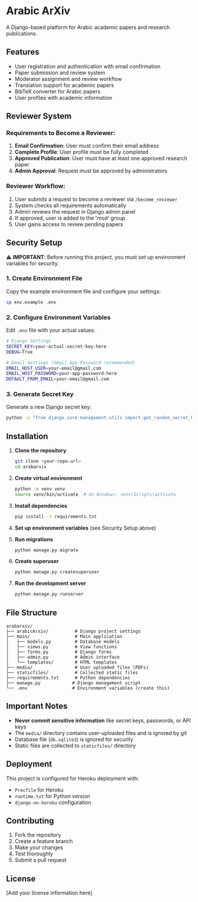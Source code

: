 # Arabic ArXiv

A Django-based platform for Arabic academic papers and research publications.

## Features

- User registration and authentication with email confirmation
- Paper submission and review system
- Moderator assignment and review workflow
- Translation support for academic papers
- BibTeX converter for Arabic papers
- User profiles with academic information

## Reviewer System

### Requirements to Become a Reviewer:
1. **Email Confirmation**: User must confirm their email address
2. **Complete Profile**: User profile must be fully completed
3. **Approved Publication**: User must have at least one approved research paper
4. **Admin Approval**: Request must be approved by administrators

### Reviewer Workflow:
1. User submits a request to become a reviewer via `/become_reviewer`
2. System checks all requirements automatically
3. Admin reviews the request in Django admin panel
4. If approved, user is added to the 'mod' group
5. User gains access to review pending papers

## Security Setup

⚠️ **IMPORTANT**: Before running this project, you must set up environment variables for security.

### 1. Create Environment File

Copy the example environment file and configure your settings:

```bash
cp env.example .env
```

### 2. Configure Environment Variables

Edit `.env` file with your actual values:

```bash
# Django Settings
SECRET_KEY=your-actual-secret-key-here
DEBUG=True

# Email Settings (Gmail App Password recommended)
EMAIL_HOST_USER=your-email@gmail.com
EMAIL_HOST_PASSWORD=your-app-password-here
DEFAULT_FROM_EMAIL=your-email@gmail.com
```

### 3. Generate Secret Key

Generate a new Django secret key:

```bash
python -c "from django.core.management.utils import get_random_secret_key; print(get_random_secret_key())"
```

## Installation

1. **Clone the repository**
   ```bash
   git clone <your-repo-url>
   cd arabarxiv
   ```

2. **Create virtual environment**
   ```bash
   python -m venv venv
   source venv/bin/activate  # On Windows: venv\Scripts\activate
   ```

3. **Install dependencies**
   ```bash
   pip install -r requirements.txt
   ```

4. **Set up environment variables** (see Security Setup above)

5. **Run migrations**
   ```bash
   python manage.py migrate
   ```

6. **Create superuser**
   ```bash
   python manage.py createsuperuser
   ```

7. **Run the development server**
   ```bash
   python manage.py runserver
   ```

## File Structure

```
arabarxiv/
├── arabicArxiv/          # Django project settings
├── main/                 # Main application
│   ├── models.py         # Database models
│   ├── views.py          # View functions
│   ├── forms.py          # Django forms
│   ├── admin.py          # Admin interface
│   └── templates/        # HTML templates
├── media/                # User uploaded files (PDFs)
├── staticfiles/          # Collected static files
├── requirements.txt      # Python dependencies
├── manage.py            # Django management script
└── .env                 # Environment variables (create this)
```

## Important Notes

- **Never commit sensitive information** like secret keys, passwords, or API keys
- The `media/` directory contains user-uploaded files and is ignored by git
- Database file (`db.sqlite3`) is ignored for security
- Static files are collected to `staticfiles/` directory

## Deployment

This project is configured for Heroku deployment with:
- `Procfile` for Heroku
- `runtime.txt` for Python version
- `django-on-heroku` configuration

## Contributing

1. Fork the repository
2. Create a feature branch
3. Make your changes
4. Test thoroughly
5. Submit a pull request

## License

[Add your license information here] 
